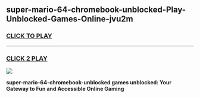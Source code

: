 
## super-mario-64-chromebook-unblocked-Play-Unblocked-Games-Online-jvu2m
<h3>
<a href="https://premium76.site?title=super-mario-64-chromebook-unblocked&ref=25A">CLICK TO PLAY</a></h3>
<hr>

<h3>
<a href="https://premium76.site?title=super-mario-64-chromebook-unblocked&ref=25A">CLICK 2 PLAY</a>
  
</h3>

<a href="https://premium76.site?title=super-mario-64-chromebook-unblocked&ref=25A"><img src="https://clearcache.store/games.png"></a>


**super-mario-64-chromebook-unblocked games unblocked: Your Gateway to Fun and Accessible Online Gaming**
